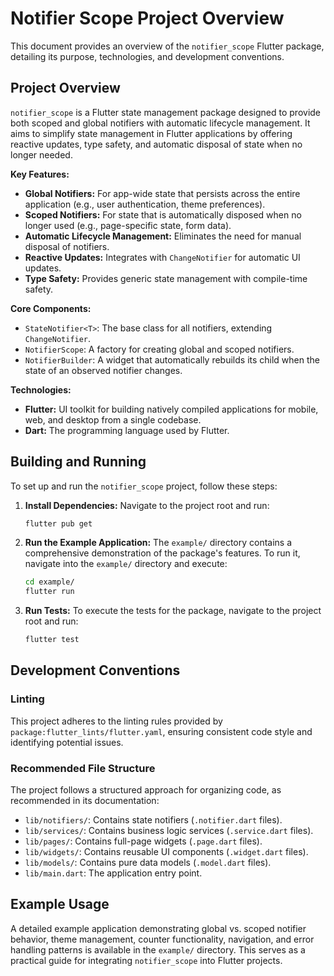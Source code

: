 # Notifier Scope Project Overview

This document provides an overview of the `notifier_scope` Flutter package, detailing its purpose, technologies, and development conventions.

## Project Overview

`notifier_scope` is a Flutter state management package designed to provide both scoped and global notifiers with automatic lifecycle management. It aims to simplify state management in Flutter applications by offering reactive updates, type safety, and automatic disposal of state when no longer needed.

**Key Features:**
*   **Global Notifiers:** For app-wide state that persists across the entire application (e.g., user authentication, theme preferences).
*   **Scoped Notifiers:** For state that is automatically disposed when no longer used (e.g., page-specific state, form data).
*   **Automatic Lifecycle Management:** Eliminates the need for manual disposal of notifiers.
*   **Reactive Updates:** Integrates with `ChangeNotifier` for automatic UI updates.
*   **Type Safety:** Provides generic state management with compile-time safety.

**Core Components:**
*   `StateNotifier<T>`: The base class for all notifiers, extending `ChangeNotifier`.
*   `NotifierScope`: A factory for creating global and scoped notifiers.
*   `NotifierBuilder`: A widget that automatically rebuilds its child when the state of an observed notifier changes.

**Technologies:**
*   **Flutter:** UI toolkit for building natively compiled applications for mobile, web, and desktop from a single codebase.
*   **Dart:** The programming language used by Flutter.

## Building and Running

To set up and run the `notifier_scope` project, follow these steps:

1.  **Install Dependencies:**
    Navigate to the project root and run:
    ```bash
    flutter pub get
    ```

2.  **Run the Example Application:**
    The `example/` directory contains a comprehensive demonstration of the package's features. To run it, navigate into the `example/` directory and execute:
    ```bash
    cd example/
    flutter run
    ```

3.  **Run Tests:**
    To execute the tests for the package, navigate to the project root and run:
    ```bash
    flutter test
    ```

## Development Conventions

### Linting
This project adheres to the linting rules provided by `package:flutter_lints/flutter.yaml`, ensuring consistent code style and identifying potential issues.

### Recommended File Structure
The project follows a structured approach for organizing code, as recommended in its documentation:
*   `lib/notifiers/`: Contains state notifiers (`.notifier.dart` files).
*   `lib/services/`: Contains business logic services (`.service.dart` files).
*   `lib/pages/`: Contains full-page widgets (`.page.dart` files).
*   `lib/widgets/`: Contains reusable UI components (`.widget.dart` files).
*   `lib/models/`: Contains pure data models (`.model.dart` files).
*   `lib/main.dart`: The application entry point.

## Example Usage

A detailed example application demonstrating global vs. scoped notifier behavior, theme management, counter functionality, navigation, and error handling patterns is available in the `example/` directory. This serves as a practical guide for integrating `notifier_scope` into Flutter projects.
